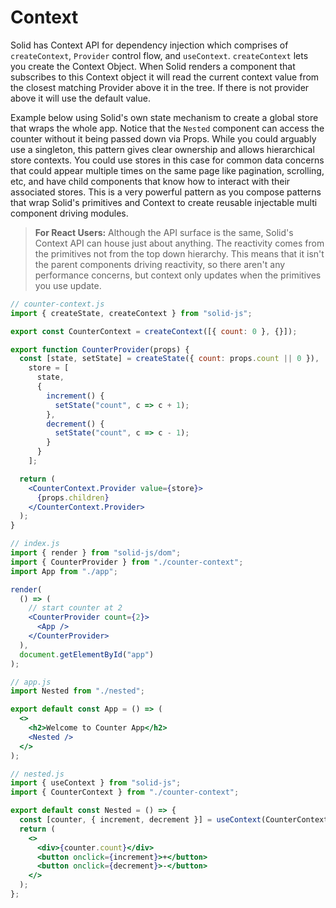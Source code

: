 # Context

Solid has Context API for dependency injection which comprises of `createContext`, `Provider` control flow, and `useContext`. `createContext` lets you create the Context Object. When Solid renders a component that subscribes to this Context object it will read the current context value from the closest matching Provider above it in the tree. If there is not provider above it will use the default value.

Example below using Solid's own state mechanism to create a global store that wraps the whole app. Notice that the `Nested` component can access the counter without it being passed down via Props. While you could arguably use a singleton, this pattern gives clear ownership and allows hierarchical store contexts. You could use stores in this case for common data concerns that could appear multiple times on the same page like pagination, scrolling, etc, and have child components that know how to interact with their associated stores. This is a very powerful pattern as you compose patterns that wrap Solid's primitives and Context to create reusable injectable multi component driving modules.

> **For React Users:** Although the API surface is the same, Solid's Context API can house just about anything. The reactivity comes from the primitives not from the top down hierarchy. This means that it isn't the parent components driving reactivity, so there aren't any performance concerns, but context only updates when the primitives you use update.

```jsx
// counter-context.js
import { createState, createContext } from "solid-js";

export const CounterContext = createContext([{ count: 0 }, {}]);

export function CounterProvider(props) {
  const [state, setState] = createState({ count: props.count || 0 }),
    store = [
      state,
      {
        increment() {
          setState("count", c => c + 1);
        },
        decrement() {
          setState("count", c => c - 1);
        }
      }
    ];

  return (
    <CounterContext.Provider value={store}>
      {props.children}
    </CounterContext.Provider>
  );
}

// index.js
import { render } from "solid-js/dom";
import { CounterProvider } from "./counter-context";
import App from "./app";

render(
  () => (
    // start counter at 2
    <CounterProvider count={2}>
      <App />
    </CounterProvider>
  ),
  document.getElementById("app")
);

// app.js
import Nested from "./nested";

export default const App = () => (
  <>
    <h2>Welcome to Counter App</h2>
    <Nested />
  </>
);

// nested.js
import { useContext } from "solid-js";
import { CounterContext } from "./counter-context";

export default const Nested = () => {
  const [counter, { increment, decrement }] = useContext(CounterContext);
  return (
    <>
      <div>{counter.count}</div>
      <button onclick={increment}>+</button>
      <button onclick={decrement}>-</button>
    </>
  );
};
```
